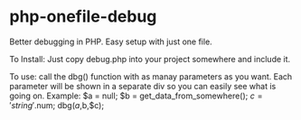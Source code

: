 # php-onefile-debug
Better debugging in PHP. Easy setup with just one file.

To Install: Just copy debug.php into your project somewhere and include it.

To use: call the dbg() function with as manay parameters as you want. Each parameter will be shown in a separate div so you can easily see what is going on.
Example:
$a = null;
$b = get_data_from_somewhere();
$c = 'string'.$num;
dbg($a,$b,$c);
